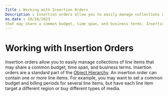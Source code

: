 ```yaml
---
Title : Working with Insertion Orders
Description : Insertion orders allow you to easily manage collections of line items
ms.date : 10/28/2023
that may share a common budget, time span, and business terms. Insertion
---
```



# Working with Insertion Orders



Insertion orders allow you to easily manage collections of line items
that may share a common budget, time span, and business terms. Insertion
orders are a standard part of the
<a href="object-hierarchy.md" class="xref">Object Hierarchy</a>. An
insertion order can contain one or more line items. For example, you may
want to set a common budget and billing periods for several line items,
but have each line item target a different region or buy different types
of media.




